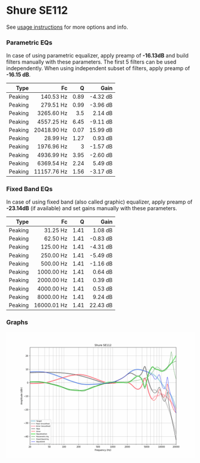 # Shure SE112
See [usage instructions](https://github.com/jaakkopasanen/AutoEq#usage) for more options and info.

### Parametric EQs
In case of using parametric equalizer, apply preamp of **-16.13dB** and build filters manually
with these parameters. The first 5 filters can be used independently.
When using independent subset of filters, apply preamp of **-16.15 dB**.

| Type    | Fc          |    Q | Gain     |
|--------:|------------:|-----:|---------:|
| Peaking | 140.53 Hz   | 0.89 | -4.32 dB |
| Peaking | 279.51 Hz   | 0.99 | -3.96 dB |
| Peaking | 3265.60 Hz  | 3.5  | 2.14 dB  |
| Peaking | 4557.25 Hz  | 6.45 | -9.11 dB |
| Peaking | 20418.90 Hz | 0.07 | 15.99 dB |
| Peaking | 28.99 Hz    | 1.27 | 0.93 dB  |
| Peaking | 1976.96 Hz  | 3    | -1.57 dB |
| Peaking | 4936.99 Hz  | 3.95 | -2.60 dB |
| Peaking | 6369.54 Hz  | 2.24 | 5.49 dB  |
| Peaking | 11157.76 Hz | 1.56 | -3.17 dB |

### Fixed Band EQs
In case of using fixed band (also called graphic) equalizer, apply preamp of **-23.14dB**
(if available) and set gains manually with these parameters.

| Type    | Fc          |    Q | Gain     |
|--------:|------------:|-----:|---------:|
| Peaking | 31.25 Hz    | 1.41 | 1.08 dB  |
| Peaking | 62.50 Hz    | 1.41 | -0.83 dB |
| Peaking | 125.00 Hz   | 1.41 | -4.31 dB |
| Peaking | 250.00 Hz   | 1.41 | -5.49 dB |
| Peaking | 500.00 Hz   | 1.41 | -1.16 dB |
| Peaking | 1000.00 Hz  | 1.41 | 0.64 dB  |
| Peaking | 2000.00 Hz  | 1.41 | 0.39 dB  |
| Peaking | 4000.00 Hz  | 1.41 | 0.53 dB  |
| Peaking | 8000.00 Hz  | 1.41 | 9.24 dB  |
| Peaking | 16000.01 Hz | 1.41 | 22.43 dB |

### Graphs
![](./Shure%20SE112.png)